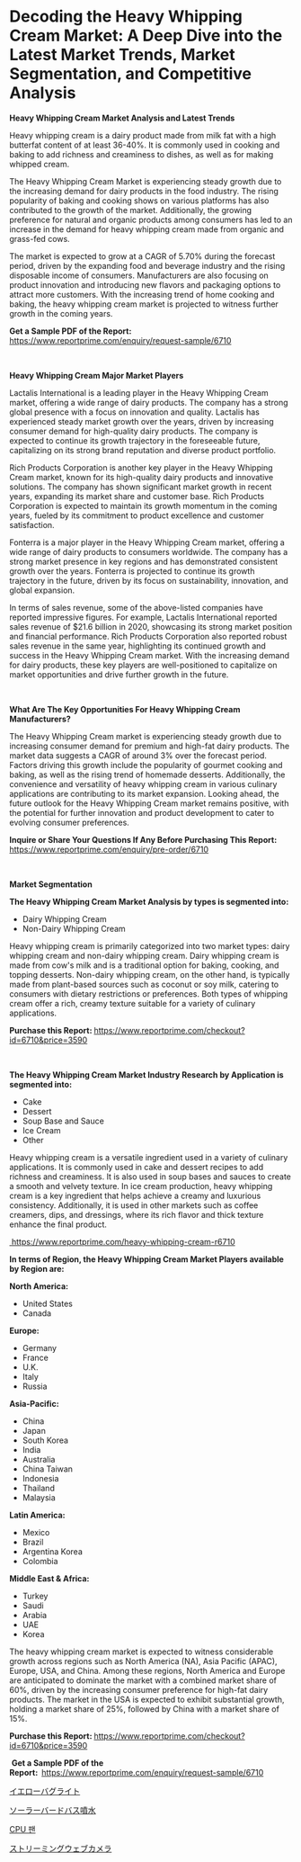 <p><h1>Decoding the Heavy Whipping Cream Market: A Deep Dive into the Latest Market Trends, Market Segmentation, and Competitive Analysis</h1></p><p><strong>Heavy Whipping Cream Market Analysis and Latest Trends</strong></p>
<p><p>Heavy whipping cream is a dairy product made from milk fat with a high butterfat content of at least 36-40%. It is commonly used in cooking and baking to add richness and creaminess to dishes, as well as for making whipped cream.</p><p>The Heavy Whipping Cream Market is experiencing steady growth due to the increasing demand for dairy products in the food industry. The rising popularity of baking and cooking shows on various platforms has also contributed to the growth of the market. Additionally, the growing preference for natural and organic products among consumers has led to an increase in the demand for heavy whipping cream made from organic and grass-fed cows.</p><p>The market is expected to grow at a CAGR of 5.70% during the forecast period, driven by the expanding food and beverage industry and the rising disposable income of consumers. Manufacturers are also focusing on product innovation and introducing new flavors and packaging options to attract more customers. With the increasing trend of home cooking and baking, the heavy whipping cream market is projected to witness further growth in the coming years.</p></p>
<p><strong>Get a Sample PDF of the Report:&nbsp;</strong> <a href="https://www.reportprime.com/enquiry/request-sample/6710">https://www.reportprime.com/enquiry/request-sample/6710</a></p>
<p>&nbsp;</p>
<p><strong>Heavy Whipping Cream Major Market Players</strong></p>
<p><p>Lactalis International is a leading player in the Heavy Whipping Cream market, offering a wide range of dairy products. The company has a strong global presence with a focus on innovation and quality. Lactalis has experienced steady market growth over the years, driven by increasing consumer demand for high-quality dairy products. The company is expected to continue its growth trajectory in the foreseeable future, capitalizing on its strong brand reputation and diverse product portfolio.</p><p>Rich Products Corporation is another key player in the Heavy Whipping Cream market, known for its high-quality dairy products and innovative solutions. The company has shown significant market growth in recent years, expanding its market share and customer base. Rich Products Corporation is expected to maintain its growth momentum in the coming years, fueled by its commitment to product excellence and customer satisfaction.</p><p>Fonterra is a major player in the Heavy Whipping Cream market, offering a wide range of dairy products to consumers worldwide. The company has a strong market presence in key regions and has demonstrated consistent growth over the years. Fonterra is projected to continue its growth trajectory in the future, driven by its focus on sustainability, innovation, and global expansion.</p><p>In terms of sales revenue, some of the above-listed companies have reported impressive figures. For example, Lactalis International reported sales revenue of $21.6 billion in 2020, showcasing its strong market position and financial performance. Rich Products Corporation also reported robust sales revenue in the same year, highlighting its continued growth and success in the Heavy Whipping Cream market. With the increasing demand for dairy products, these key players are well-positioned to capitalize on market opportunities and drive further growth in the future.</p></p>
<p>&nbsp;</p>
<p><strong>What Are The Key Opportunities For Heavy Whipping Cream Manufacturers?</strong></p>
<p><p>The Heavy Whipping Cream market is experiencing steady growth due to increasing consumer demand for premium and high-fat dairy products. The market data suggests a CAGR of around 3% over the forecast period. Factors driving this growth include the popularity of gourmet cooking and baking, as well as the rising trend of homemade desserts. Additionally, the convenience and versatility of heavy whipping cream in various culinary applications are contributing to its market expansion. Looking ahead, the future outlook for the Heavy Whipping Cream market remains positive, with the potential for further innovation and product development to cater to evolving consumer preferences.</p></p>
<p><strong>Inquire or Share Your Questions If Any Before Purchasing This Report:</strong> <a href="https://www.reportprime.com/enquiry/pre-order/6710">https://www.reportprime.com/enquiry/pre-order/6710</a></p>
<p>&nbsp;</p>
<p><strong>Market Segmentation</strong></p>
<p><strong>The Heavy Whipping Cream Market Analysis by types is segmented into:</strong></p>
<p><ul><li>Dairy Whipping Cream</li><li>Non-Dairy Whipping Cream</li></ul></p>
<p><p>Heavy whipping cream is primarily categorized into two market types: dairy whipping cream and non-dairy whipping cream. Dairy whipping cream is made from cow's milk and is a traditional option for baking, cooking, and topping desserts. Non-dairy whipping cream, on the other hand, is typically made from plant-based sources such as coconut or soy milk, catering to consumers with dietary restrictions or preferences. Both types of whipping cream offer a rich, creamy texture suitable for a variety of culinary applications.</p></p>
<p><strong>Purchase this Report:&nbsp;</strong><a href="https://www.reportprime.com/checkout?id=6710&price=3590">https://www.reportprime.com/checkout?id=6710&price=3590</a></p>
<p>&nbsp;</p>
<p><strong>The Heavy Whipping Cream Market Industry Research by Application is segmented into:</strong></p>
<p><ul><li>Cake</li><li>Dessert</li><li>Soup Base and Sauce</li><li>Ice Cream</li><li>Other</li></ul></p>
<p><p>Heavy whipping cream is a versatile ingredient used in a variety of culinary applications. It is commonly used in cake and dessert recipes to add richness and creaminess. It is also used in soup bases and sauces to create a smooth and velvety texture. In ice cream production, heavy whipping cream is a key ingredient that helps achieve a creamy and luxurious consistency. Additionally, it is used in other markets such as coffee creamers, dips, and dressings, where its rich flavor and thick texture enhance the final product.</p></p>
<p><a href="https://www.reportprime.com/heavy-whipping-cream-r6710">&nbsp;https://www.reportprime.com/heavy-whipping-cream-r6710</a></p>
<p><strong>In terms of Region, the Heavy Whipping Cream Market Players available by Region are:</strong></p>
<p>
    <p> <strong> North America: </strong>
        <ul>
            <li>United States</li>
            <li>Canada</li>
        </ul>
        </p> 
    <p> <strong> Europe: </strong>
        <ul>
            <li>Germany</li>
            <li>France</li>
            <li>U.K.</li>
            <li>Italy</li>
            <li>Russia</li>
        </ul>
        </p> 
    <p> <strong> Asia-Pacific: </strong>
        <ul>
            <li>China</li>
            <li>Japan</li>
            <li>South Korea</li>
            <li>India</li>
            <li>Australia</li>
            <li>China Taiwan</li>
            <li>Indonesia</li>
            <li>Thailand</li>
            <li>Malaysia</li>
        </ul>
        </p> 
    <p> <strong> Latin America: </strong>
        <ul>
            <li>Mexico</li>
            <li>Brazil</li>
            <li>Argentina Korea</li>
            <li>Colombia</li>
        </ul>
        </p> 
    <p> <strong> Middle East & Africa: </strong>
        <ul>
            <li>Turkey</li>
            <li>Saudi</li>
            <li>Arabia</li>
            <li>UAE</li>
            <li>Korea</li>
        </ul>
    </p>
    </p>
<p><p>The heavy whipping cream market is expected to witness considerable growth across regions such as North America (NA), Asia Pacific (APAC), Europe, USA, and China. Among these regions, North America and Europe are anticipated to dominate the market with a combined market share of 60%, driven by the increasing consumer preference for high-fat dairy products. The market in the USA is expected to exhibit substantial growth, holding a market share of 25%, followed by China with a market share of 15%.</p></p>
<p><strong>Purchase this Report: </strong><a href="https://www.reportprime.com/checkout?id=6710&price=3590">https://www.reportprime.com/checkout?id=6710&price=3590</a></p>
<p>&nbsp;<strong>Get a Sample PDF of the Report:&nbsp;&nbsp;</strong><a href="https://www.reportprime.com/enquiry/request-sample/6710">https://www.reportprime.com/enquiry/request-sample/6710</a></p>
<p><strong></strong></p>
<p><p><a href="https://github.com/DwightHuels1/Market-Research-Report-List-1/blob/main/174692475471.md">イエローバグライト</a></p><p><a href="https://github.com/tanyaali3/Market-Research-Report-List-1/blob/main/731954075470.md">ソーラーバードバス噴水</a></p><p><a href="https://medium.com/@othaleffler66/cpu-%ED%8C%AC-%EC%8B%9C%EC%9E%A5-%EB%B3%B4%EA%B3%A0%EC%84%9C%EB%8A%94-%EC%9D%B4-%EC%8B%9C%EC%9E%A5%EC%9D%98-%EC%B5%9C%EC%8B%A0-%ED%8A%B8%EB%A0%8C%EB%93%9C%EC%99%80-%EC%84%B1%EC%9E%A5-%EA%B8%B0%ED%9A%8C%EB%A5%BC-%EB%B3%B4%EC%97%AC%EC%A4%8D%EB%8B%88%EB%8B%A4-3702dadd2119">CPU 팬</a></p><p><a href="https://medium.com/@amarart56456/%E3%82%B9%E3%83%88%E3%83%AA%E3%83%BC%E3%83%9F%E3%83%B3%E3%82%B0%E3%82%A6%E3%82%A7%E3%83%96%E3%82%AB%E3%83%A1%E3%83%A9%E5%B8%82%E5%A0%B4%E8%A6%8F%E6%A8%A1-%E5%B8%82%E5%A0%B4%E5%B1%95%E6%9C%9B%E3%81%A8%E5%B8%82%E5%A0%B4%E4%BA%88%E6%B8%AC-2024%E5%B9%B4%E3%81%8B%E3%82%892031%E5%B9%B4-bcc00ffb9747">ストリーミングウェブカメラ</a></p></p>